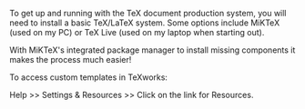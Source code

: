 To get up and running with the TeX document production system, you will need to install 
a basic TeX/LaTeX system. Some options include MiKTeX (used on my PC) or TeX Live (used on
my laptop when starting out).

With MiKTeX's integrated package manager to install missing components it makes the process much easier!


To access custom templates in TeXworks:

Help >> Settings & Resources >> Click on the link for Resources.

